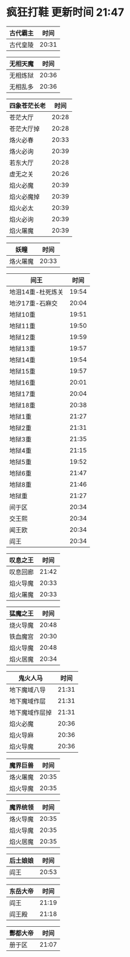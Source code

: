 # 疯狂打鞋 更新时间 21:47

| 古代霸主   | 时间    |
|--------|-------|
| 古代皇陵 | 20:31 |

| 无相天魔   | 时间    |
|--------|-------|
| 无相炼狱 | 20:36 |
| 无相乱多 | 20:36 |

| 四象苍茫长老   | 时间    |
|--------|-------|
| 苍茫大厅 | 20:28 |
| 苍茫大厅掉 | 20:28 |
| 烙火必春 | 20:33 |
| 烙火必询 | 20:39 |
| 若东大厅 | 20:28 |
| 虚无之关 | 20:26 |
| 焰火必魔 | 20:39 |
| 焰火必魔掉 | 20:39 |
| 焰火必太 | 20:39 |
| 焰火必询 | 20:39 |
| 焰火屠魔 | 20:39 |

| 妖瞳   | 时间    |
|--------|-------|
| 烙火屠魔 | 20:33 |

| 间王   | 时间    |
|--------|-------|
| 地泪14重-杜死炼关 | 19:54 |
| 地汐17重-石麻交 | 20:04 |
| 地狱10重 | 19:51 |
| 地狱11重 | 19:50 |
| 地狱12重 | 19:59 |
| 地狱13重 | 19:57 |
| 地狱14重 | 19:54 |
| 地狱15重 | 19:57 |
| 地狱16重 | 20:01 |
| 地狱17重 | 20:04 |
| 地狱18重 | 20:38 |
| 地狱1重 | 21:27 |
| 地狱2重 | 21:31 |
| 地狱3重 | 21:35 |
| 地狱4重 | 21:15 |
| 地狱5重 | 19:52 |
| 地狱6重 | 21:47 |
| 地狱8重 | 21:46 |
| 地狱重 | 21:27 |
| 间于区 | 20:34 |
| 交王熙 | 20:34 |
| 闻王欧 | 20:34 |
| 阎王 | 20:34 |

| 叹息之王   | 时间    |
|--------|-------|
| 叹息回廊 | 21:42 |
| 焰火导魔 | 20:33 |
| 焰火屠魔 | 20:33 |

| 猛魔之王   | 时间    |
|--------|-------|
| 烧火导魔 | 20:48 |
| 铁血魔宫 | 20:30 |
| 焰火导魔 | 20:48 |
| 焰火居魔 | 20:34 |

| 鬼火人马   | 时间    |
|--------|-------|
| 地下魔域八导 | 21:31 |
| 地下魔域作层 | 21:31 |
| 地下魔域作层掉 | 21:31 |
| 焰火必魔 | 20:36 |
| 焰火导麻 | 20:36 |
| 焰火导魔 | 20:36 |

| 魔界巨兽   | 时间    |
|--------|-------|
| 烙火屠魔 | 20:35 |
| 焰火导魔 | 20:35 |

| 魔界统领   | 时间    |
|--------|-------|
| 烙火导魔 | 20:35 |
| 焰火导魔 | 20:35 |
| 焰火居魔 | 20:35 |

| 后土娘娘   | 时间    |
|--------|-------|
| 阎王 | 20:53 |

| 东岳大帝   | 时间    |
|--------|-------|
| 阎王 | 21:19 |
| 阎王殿 | 21:18 |

| 酆都大帝   | 时间    |
|--------|-------|
| 册于区 | 21:07 |